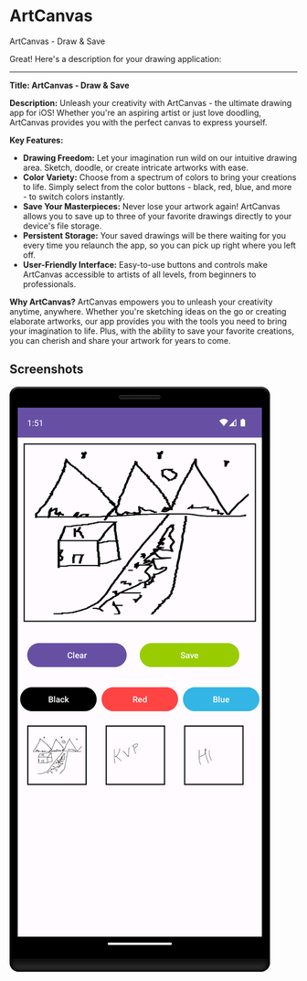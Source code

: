 # ArtCanvas
ArtCanvas - Draw &amp; Save

Great! Here's a description for your drawing application:

---

**Title: ArtCanvas - Draw & Save**

**Description:**
Unleash your creativity with ArtCanvas - the ultimate drawing app for iOS! Whether you're an aspiring artist or just love doodling, ArtCanvas provides you with the perfect canvas to express yourself.

**Key Features:**
- **Drawing Freedom:** Let your imagination run wild on our intuitive drawing area. Sketch, doodle, or create intricate artworks with ease.
- **Color Variety:** Choose from a spectrum of colors to bring your creations to life. Simply select from the color buttons - black, red, blue, and more - to switch colors instantly.
- **Save Your Masterpieces:** Never lose your artwork again! ArtCanvas allows you to save up to three of your favorite drawings directly to your device's file storage.
- **Persistent Storage:** Your saved drawings will be there waiting for you every time you relaunch the app, so you can pick up right where you left off.
- **User-Friendly Interface:** Easy-to-use buttons and controls make ArtCanvas accessible to artists of all levels, from beginners to professionals.

**Why ArtCanvas?**
ArtCanvas empowers you to unleash your creativity anytime, anywhere. Whether you're sketching ideas on the go or creating elaborate artworks, our app provides you with the tools you need to bring your imagination to life. Plus, with the ability to save your favorite creations, you can cherish and share your artwork for years to come.
## Screenshots

<img src="https://github.com/kintanpatel/ArtCanvas/blob/main/ss.png"/>
